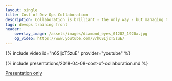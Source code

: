 ```yaml
---
layout: single
title: Cost of Dev-Ops Collaboration
description: Collaboration is brilliant - the only way - but managing the volatility, uncertainty, confusion and ambiguity associated with it is expensive.
tags: devops training front
header:
    overlay_image: /assets/images/diamond_eyes_01282_1920x.jpg
    og_video: https://www.youtube.com/v/h6SIjcT5zuE/
---
```


{% include video id="h6SIjcT5zuE" provider="youtube" %}

{% include presentations/2018-04-08-cost-of-collaboration.md %}

[Presentation only](reveal/)
